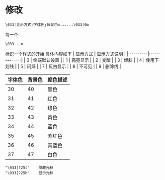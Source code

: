 # 修改
```
\033[显示方式;字体色;背景色m......\033[0m
```

每一个
```
\033...m
```
标识一个样式的开始
具体内容如下
| 显示方式 | 显示方式说明 |
|:---------|:-------------|
| 0        | 终端默认设置 |
| 1        | 高亮显示     |
| 2        | 变暗         |
| 3        | 倾斜         |
| 4        | 使用下划线   |
| 5        | 闪烁         |
| 7        | 反白显示     |
| 8        | 不可见       |
| 9        | 删除线       |

| 字体色 | 背景色 | 颜色描述 |
|:-------|:-------|:---------|
| 30     | 40     | 黑色     |
| 31     | 41     | 红色     |
| 32     | 42     | 绿色     |
| 33     | 43     | 黃色     |
| 34     | 44     | 蓝色     |
| 35     | 45     | 紫红色   |
| 36     | 46     | 青蓝色   |
| 37     | 47     | 白色     |

```
"\033[?25l"    隐藏光标
"\033[?25h"    显示光标
```
